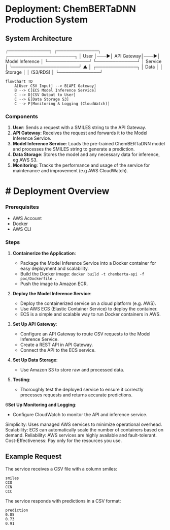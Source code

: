 # Deployment: ChemBERTaDNN Production System


## **System Architecture**

┌─────────────┐    ┌─────────────┐    ┌─────────────────────┐
│   User      │───▶│  API Gateway│───▶│ Model Inference     │
└─────────────┘    └─────────────┘    │   Service           │
                                      └─────────────────────┘
                                          ▲
                                          │
                                   ┌─────────────┐
                                   │   Data      │
                                   │  Storage    │
                                   │  (S3/RDS)   │
                                   └─────────────┘

```mermaid
flowchart TD
    A[User CSV Input] --> B[API Gateway]
    B --> C[ECS Model Inference Service]
    C --> D[CSV Output to User]
    C --> E[Data Storage S3]
    C --> F[Monitoring & Logging (CloudWatch)]
```



### **Components**
1. **User**: Sends a request with a SMILES string to the API Gateway.
2. **API Gateway**: Receives the request and forwards it to the Model Inference Service.
3. **Model Inference Service**: Loads the pre-trained ChemBERTaDNN model and processes the SMILES string to generate a prediction.
4. **Data Storage**: Stores the model and any necessary data for inference, eg AWS S3. 
5. **Monitoring**: Tracks the performance and usage of the service for maintenance and improvement (e.g AWS CloudWatch). 

# # Deployment Overview
### **Prerequisites**
- AWS Account
- Docker
- AWS CLI

### **Steps**
1. **Containerize the Application**:
   - Package the Model Inference Service into a Docker container for easy deployment and scalability.
   - Build the Docker image: `docker build -t chemberta-api -f poc/Dockerfile .`
   - Push the image to Amazon ECR.

2. **Deploy the Model Inference Service**:  
   - Deploy the containerized service on a cloud platform (e.g. AWS).
   - Use AWS ECS (Elastic Container Service) to deploy the container. 
   - ECS is a simple and scalable way to run Docker containers in AWS.

3. **Set Up API Gateway**:
   - Configure an API Gateway to route CSV requests to the Model Inference Service.
   - Create a REST API in API Gateway.
   - Connect the API to the ECS service.

4. **Set Up Data Storage**:
   - Use Amazon S3 to store raw and processed data.
   
5. **Testing**: 
   - Thoroughly test the deployed service to ensure it correctly processes requests and returns accurate predictions.

6**Set Up Monitoring and Logging**:
   - Configure CloudWatch to monitor the API and inference service.


Simplicity: Uses managed AWS services to minimize operational overhead.
Scalability: ECS can automatically scale the number of containers based on demand.
Reliability: AWS services are highly available and fault-tolerant.
Cost-Effectiveness: Pay only for the resources you use.

## Example Request
The service receives a CSV file with a column smiles:
```` csv
smiles
CCO
CCN
CCC
````

The service responds with predictions in a CSV format:
```csv
prediction
0.85
0.73
0.91
```


